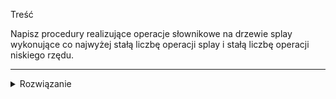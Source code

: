 Treść

Napisz procedury realizujące operacje słownikowe na drzewie splay wykonujące co najwyżej stałą liczbę operacji splay i stałą liczbę operacji niskiego rzędu.

------
<details><summary>Rozwiązanie</summary>
<p>
  
  Było

